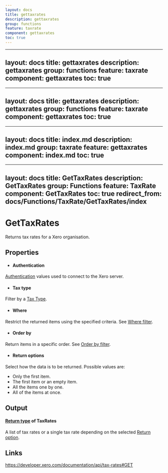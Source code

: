 ```yaml
---
layout: docs
title: gettaxrates
description: gettaxrates
group: functions
feature: taxrate
component: gettaxrates
toc: true
---
```

---
layout: docs
title: gettaxrates
description: gettaxrates
group: functions
feature: taxrate
component: gettaxrates
toc: true
---
---
layout: docs
title: gettaxrates
description: gettaxrates
group: functions
feature: taxrate
component: gettaxrates
toc: true
---
---
layout: docs
title: index.md
description: index.md
group: taxrate
feature: gettaxrates
component: index.md
toc: true
---
---
layout: docs
title: GetTaxRates
description: GetTaxRates
group: Functions
feature: TaxRate
component: GetTaxRates
toc: true
redirect_from: docs/Functions/TaxRate/GetTaxRates/index
---
GetTaxRates
============

Returns tax rates for a Xero organisation.

Properties
----------

- #### Authentication
[Authentication](../../../Common/Authentication/Index.md) values used to connect to the Xero server.
- #### Tax type
Filter by a [Tax Type](https://developer.xero.com/documentation/api/types#TaxTypes).
- #### Where
Restrict the returned items using the specified criteria. See [Where filter](../../../Common/Filters/Where/Index.md).
- #### Order by
Return items in a specific order. See [Order by filter](../../../Common/Filters/OrderBy/Index.md).
- #### Return options
Select how the data is to be returned. Possible values are:
  * Only the first item.
  * The first item or an empty item. 
  * All the items one by one.
  * All of the items at once.


Output
-----
#### [Return type](#return-options) of TaxRates
A list of tax rates or a single tax rate depending on the selected [Return option](#return-options).

Links
-----

https://developer.xero.com/documentation/api/tax-rates#GET
